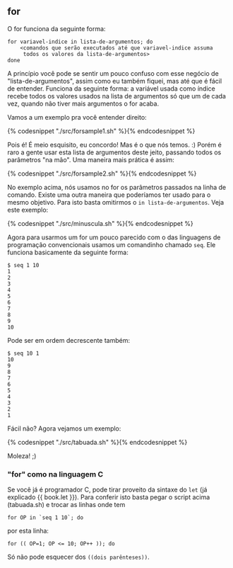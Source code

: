 ## for

O for funciona da seguinte forma:

    for variavel-indice in lista-de-argumentos; do
        <comandos que serão executados até que variavel-indice assuma
         todos os valores da lista-de-argumentos>
    done

A princípio você pode se sentir um pouco confuso com esse negócio de
"lista-de-argumentos", assim como eu também fiquei, mas até que é fácil
de entender. Funciona da seguinte forma: a variável usada como índice
recebe todos os valores usados na lista de argumentos só que um de cada
vez, quando não tiver mais argumentos o for acaba.

Vamos a um exemplo pra você entender direito:

{% codesnippet "./src/forsample1.sh" %}{% endcodesnippet %}

Pois é! É meio esquisito, eu concordo! Mas é o que nós temos. :)
Porém é raro a gente usar esta lista de argumentos deste jeito, passando
todos os parâmetros "na mão". Uma maneira mais prática é assim:

{% codesnippet "./src/forsample2.sh" %}{% endcodesnippet %}

No exemplo acima, nós usamos no for os parâmetros passados na linha de
comando. Existe uma outra maneira que poderíamos ter usado para o mesmo
objetivo. Para isto basta omitirmos o `in lista-de-argumentos`. Veja este
exemplo:

{% codesnippet "./src/minuscula.sh" %}{% endcodesnippet %}

Agora para usarmos um for um pouco parecido com o das linguagens de
programação convencionais usamos um comandinho chamado `seq`. Ele
funciona basicamente da seguinte forma:

```
$ seq 1 10
1
2
3
4
5
6
7
8
9
10
```

Pode ser em ordem decrescente também:

```
$ seq 10 1
10
9
8
7
6
5
4
3
2
1
```

Fácil não? Agora vejamos um exemplo:

{% codesnippet "./src/tabuada.sh" %}{% endcodesnippet %}

Moleza! ;)


### "for" como na linguagem C

Se você já é programador C, pode tirar proveito da sintaxe do `let` (já
explicado {{ book.let }}). Para conferir isto basta pegar o script acima
(tabuada.sh) e trocar as linhas onde tem

    for OP in `seq 1 10`; do

por esta linha:

    for (( OP=1; OP <= 10; OP++ )); do

Só não pode esquecer dos `((dois parênteses))`.

